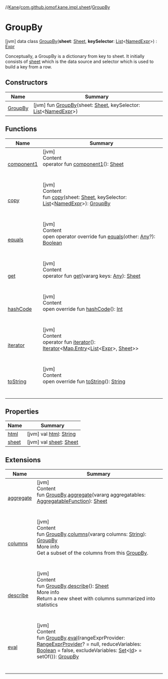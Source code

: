 //[Kane](../../index.md)/[com.github.jomof.kane.impl.sheet](../index.md)/[GroupBy](index.md)



# GroupBy  
 [jvm] data class [GroupBy](index.md)(**sheet**: [Sheet](../-sheet/index.md), **keySelector**: [List](https://kotlinlang.org/api/latest/jvm/stdlib/kotlin.collections/-list/index.html)<[NamedExpr](../../com.github.jomof.kane.impl/-named-expr/index.md)>) : [Expr](../../com.github.jomof.kane/-expr/index.md)

Conceptually, a GroupBy is a dictionary from key to sheet. It initially consists of [sheet](sheet.md) which is the data source and selector which is used to build a key from a row.

   


## Constructors  
  
|  Name|  Summary| 
|---|---|
| <a name="com.github.jomof.kane.impl.sheet/GroupBy/GroupBy/#com.github.jomof.kane.impl.sheet.Sheet#kotlin.collections.List[com.github.jomof.kane.impl.NamedExpr]/PointingToDeclaration/"></a>[GroupBy](-group-by.md)| <a name="com.github.jomof.kane.impl.sheet/GroupBy/GroupBy/#com.github.jomof.kane.impl.sheet.Sheet#kotlin.collections.List[com.github.jomof.kane.impl.NamedExpr]/PointingToDeclaration/"></a> [jvm] fun [GroupBy](-group-by.md)(sheet: [Sheet](../-sheet/index.md), keySelector: [List](https://kotlinlang.org/api/latest/jvm/stdlib/kotlin.collections/-list/index.html)<[NamedExpr](../../com.github.jomof.kane.impl/-named-expr/index.md)>)   <br>


## Functions  
  
|  Name|  Summary| 
|---|---|
| <a name="com.github.jomof.kane.impl.sheet/GroupBy/component1/#/PointingToDeclaration/"></a>[component1](component1.md)| <a name="com.github.jomof.kane.impl.sheet/GroupBy/component1/#/PointingToDeclaration/"></a>[jvm]  <br>Content  <br>operator fun [component1](component1.md)(): [Sheet](../-sheet/index.md)  <br><br><br>
| <a name="com.github.jomof.kane.impl.sheet/GroupBy/copy/#com.github.jomof.kane.impl.sheet.Sheet#kotlin.collections.List[com.github.jomof.kane.impl.NamedExpr]/PointingToDeclaration/"></a>[copy](copy.md)| <a name="com.github.jomof.kane.impl.sheet/GroupBy/copy/#com.github.jomof.kane.impl.sheet.Sheet#kotlin.collections.List[com.github.jomof.kane.impl.NamedExpr]/PointingToDeclaration/"></a>[jvm]  <br>Content  <br>fun [copy](copy.md)(sheet: [Sheet](../-sheet/index.md), keySelector: [List](https://kotlinlang.org/api/latest/jvm/stdlib/kotlin.collections/-list/index.html)<[NamedExpr](../../com.github.jomof.kane.impl/-named-expr/index.md)>): [GroupBy](index.md)  <br><br><br>
| <a name="kotlin/Any/equals/#kotlin.Any?/PointingToDeclaration/"></a>[equals](../../com.github.jomof.kane.impl.types/-double-algebraic-type/index.md#%5Bkotlin%2FAny%2Fequals%2F%23kotlin.Any%3F%2FPointingToDeclaration%2F%5D%2FFunctions%2F-1475849451)| <a name="kotlin/Any/equals/#kotlin.Any?/PointingToDeclaration/"></a>[jvm]  <br>Content  <br>open operator override fun [equals](../../com.github.jomof.kane.impl.types/-double-algebraic-type/index.md#%5Bkotlin%2FAny%2Fequals%2F%23kotlin.Any%3F%2FPointingToDeclaration%2F%5D%2FFunctions%2F-1475849451)(other: [Any](https://kotlinlang.org/api/latest/jvm/stdlib/kotlin/-any/index.html)?): [Boolean](https://kotlinlang.org/api/latest/jvm/stdlib/kotlin/-boolean/index.html)  <br><br><br>
| <a name="com.github.jomof.kane.impl.sheet/GroupBy/get/#kotlin.Array[kotlin.Any]/PointingToDeclaration/"></a>[get](get.md)| <a name="com.github.jomof.kane.impl.sheet/GroupBy/get/#kotlin.Array[kotlin.Any]/PointingToDeclaration/"></a>[jvm]  <br>Content  <br>operator fun [get](get.md)(vararg keys: [Any](https://kotlinlang.org/api/latest/jvm/stdlib/kotlin/-any/index.html)): [Sheet](../-sheet/index.md)  <br><br><br>
| <a name="kotlin/Any/hashCode/#/PointingToDeclaration/"></a>[hashCode](../../com.github.jomof.kane.impl.types/-double-algebraic-type/index.md#%5Bkotlin%2FAny%2FhashCode%2F%23%2FPointingToDeclaration%2F%5D%2FFunctions%2F-1475849451)| <a name="kotlin/Any/hashCode/#/PointingToDeclaration/"></a>[jvm]  <br>Content  <br>open override fun [hashCode](../../com.github.jomof.kane.impl.types/-double-algebraic-type/index.md#%5Bkotlin%2FAny%2FhashCode%2F%23%2FPointingToDeclaration%2F%5D%2FFunctions%2F-1475849451)(): [Int](https://kotlinlang.org/api/latest/jvm/stdlib/kotlin/-int/index.html)  <br><br><br>
| <a name="com.github.jomof.kane.impl.sheet/GroupBy/iterator/#/PointingToDeclaration/"></a>[iterator](iterator.md)| <a name="com.github.jomof.kane.impl.sheet/GroupBy/iterator/#/PointingToDeclaration/"></a>[jvm]  <br>Content  <br>operator fun [iterator](iterator.md)(): [Iterator](https://kotlinlang.org/api/latest/jvm/stdlib/kotlin.collections/-iterator/index.html)<[Map.Entry](https://kotlinlang.org/api/latest/jvm/stdlib/kotlin.collections/-map/-entry/index.html)<[List](https://kotlinlang.org/api/latest/jvm/stdlib/kotlin.collections/-list/index.html)<[Expr](../../com.github.jomof.kane/-expr/index.md)>, [Sheet](../-sheet/index.md)>>  <br><br><br>
| <a name="com.github.jomof.kane.impl.sheet/GroupBy/toString/#/PointingToDeclaration/"></a>[toString](to-string.md)| <a name="com.github.jomof.kane.impl.sheet/GroupBy/toString/#/PointingToDeclaration/"></a>[jvm]  <br>Content  <br>open override fun [toString](to-string.md)(): [String](https://kotlinlang.org/api/latest/jvm/stdlib/kotlin/-string/index.html)  <br><br><br>


## Properties  
  
|  Name|  Summary| 
|---|---|
| <a name="com.github.jomof.kane.impl.sheet/GroupBy/html/#/PointingToDeclaration/"></a>[html](html.md)| <a name="com.github.jomof.kane.impl.sheet/GroupBy/html/#/PointingToDeclaration/"></a> [jvm] val [html](html.md): [String](https://kotlinlang.org/api/latest/jvm/stdlib/kotlin/-string/index.html)   <br>
| <a name="com.github.jomof.kane.impl.sheet/GroupBy/sheet/#/PointingToDeclaration/"></a>[sheet](sheet.md)| <a name="com.github.jomof.kane.impl.sheet/GroupBy/sheet/#/PointingToDeclaration/"></a> [jvm] val [sheet](sheet.md): [Sheet](../-sheet/index.md)   <br>


## Extensions  
  
|  Name|  Summary| 
|---|---|
| <a name="com.github.jomof.kane//aggregate/com.github.jomof.kane.impl.sheet.GroupBy#kotlin.Array[com.github.jomof.kane.impl.functions.AggregatableFunction]/PointingToDeclaration/"></a>[aggregate](../../com.github.jomof.kane/aggregate.md)| <a name="com.github.jomof.kane//aggregate/com.github.jomof.kane.impl.sheet.GroupBy#kotlin.Array[com.github.jomof.kane.impl.functions.AggregatableFunction]/PointingToDeclaration/"></a>[jvm]  <br>Content  <br>fun [GroupBy](index.md).[aggregate](../../com.github.jomof.kane/aggregate.md)(vararg aggregatables: [AggregatableFunction](../../com.github.jomof.kane.impl.functions/-aggregatable-function/index.md)): [Sheet](../-sheet/index.md)  <br><br><br>
| <a name="com.github.jomof.kane//columns/com.github.jomof.kane.impl.sheet.GroupBy#kotlin.Array[kotlin.String]/PointingToDeclaration/"></a>[columns](../../com.github.jomof.kane/columns.md)| <a name="com.github.jomof.kane//columns/com.github.jomof.kane.impl.sheet.GroupBy#kotlin.Array[kotlin.String]/PointingToDeclaration/"></a>[jvm]  <br>Content  <br>fun [GroupBy](index.md).[columns](../../com.github.jomof.kane/columns.md)(vararg columns: [String](https://kotlinlang.org/api/latest/jvm/stdlib/kotlin/-string/index.html)): [GroupBy](index.md)  <br>More info  <br>Get a subset of the columns from this [GroupBy](index.md).  <br><br><br>
| <a name="com.github.jomof.kane//describe/com.github.jomof.kane.impl.sheet.GroupBy#/PointingToDeclaration/"></a>[describe](../../com.github.jomof.kane/describe.md)| <a name="com.github.jomof.kane//describe/com.github.jomof.kane.impl.sheet.GroupBy#/PointingToDeclaration/"></a>[jvm]  <br>Content  <br>fun [GroupBy](index.md).[describe](../../com.github.jomof.kane/describe.md)(): [Sheet](../-sheet/index.md)  <br>More info  <br>Return a new sheet with columns summarized into statistics  <br><br><br>
| <a name="com.github.jomof.kane//eval/com.github.jomof.kane.impl.sheet.GroupBy#com.github.jomof.kane.impl.sheet.RangeExprProvider?#kotlin.Boolean#kotlin.collections.Set[kotlin.Any]/PointingToDeclaration/"></a>[eval](../../com.github.jomof.kane/eval.md)| <a name="com.github.jomof.kane//eval/com.github.jomof.kane.impl.sheet.GroupBy#com.github.jomof.kane.impl.sheet.RangeExprProvider?#kotlin.Boolean#kotlin.collections.Set[kotlin.Any]/PointingToDeclaration/"></a>[jvm]  <br>Content  <br>fun [GroupBy](index.md).[eval](../../com.github.jomof.kane/eval.md)(rangeExprProvider: [RangeExprProvider](../-range-expr-provider/index.md)? = null, reduceVariables: [Boolean](https://kotlinlang.org/api/latest/jvm/stdlib/kotlin/-boolean/index.html) = false, excludeVariables: [Set](https://kotlinlang.org/api/latest/jvm/stdlib/kotlin.collections/-set/index.html)<[Id](../../com.github.jomof.kane.impl/index.md#%5Bcom.github.jomof.kane.impl%2FId%2F%2F%2FPointingToDeclaration%2F%5D%2FClasslikes%2F-1475849451)> = setOf()): [GroupBy](index.md)  <br><br><br>

